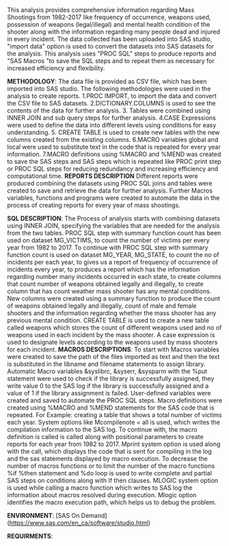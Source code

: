 This analysis provides comprehensive information regarding Mass Shootings from 1982-2017 like frequency of occurrence, weapons used, possession of weapons (legal/illegal) and mental health condition of the shooter along with the information regarding many people dead and injured in every incident. 
The data collected  has been uploaded into SAS studio, "import data" option is used to convert the datasets into SAS datasets for the analysis. This analysis uses "PROC SQL" steps to produce reports and "SAS Macros "to save the SQL steps and to repeat them as necessary for increased efficiency and flexibility.


**METHODOLOGY**:
The data file is provided as CSV file, which has been imported into SAS studio. The following methodologies were used in the analysis to create reports.
 1.PROC IMPORT, to import the data and convert the CSV file to SAS datasets.
 2.DICTIONARY.COLUMNS is used to see the contents of the data for further analysis.
 3. Tables were combined using INNER JOIN and sub query steps for further analysis.
 4.CASE Expressions were used to define the data into different levels using conditions for easy understanding.
 5. CREATE TABLE is used to create new tables with the new columns created from the existing columns.
 6.MACRO variables global and local were used to substitute text in the code that is repeated for every year information.
 7.MACRO definitions using %MACRO and %MEND was created to save the SAS steps and SAS steps which is repeated like PROC print step or PROC SQL steps for reducing   redundancy and increasing efficiency and computational time.
**REPORTS DESCRIPTION**
Different reports were produced combining the datasets using PROC SQL joins and tables were created to save and retrieve the data for further analysis. Further Macros variables, functions and programs were created to automate the data in the process of creating reports for every year of mass shootings. 

**SQL DESCRIPTION**:
 	The Process of analysis starts with combining datasets using INNER JOIN, specifying the variables that are needed for the analysis from the two tables. PROC SQL step with summary function count has been used on dataset MG_VICTIMS, to count the number of victims per every year from 1982 to 2017. To continue with PROC SQL step with summary function count is used on dataset MG_YEAR, MG_STATE, to count the no of incidents per each year, to gives us a report of frequency of occurrence of incidents every year, to produces a report which has the information regarding number many incidents occurred in each state, to create columns that count number of weapons obtained legally and illegally, to create column that has count weather mass shooter has any mental conditions.  
New columns were created using a summary function to produce the count of weapons obtained legally and illegally, count of male and female shooters and the information regarding whether the mass shooter has any previous mental condition. CREATE TABLE is used to create a new table called weapons which stores the count of different weapons used and no of weapons used in each incident by the mass shooter. A case expression is used to designate levels according to the weapons used by mass shooters for each incident.
**MACROS DESCRIPTIONS**:
To start with Macros variables were created to save the path of the files imported as text and then the text is substituted in the libname and filename statements to assign library.
Automatic Macro variables &syslibrc, &syserr, &sysparm with the %put statement were used to check if the library is successfully assigned, they write value 0 to the SAS log if the library is successfully assigned and a value of 1 if the library assignment is failed. User-defined variables were created and saved to automate the PROC SQL steps. Macro definitions were created using %MACRO and %MEND statements for the SAS code that is repeated. For Example: creating a table that shows a total number of victims each year. System options like Mcompilenote = all is used, which writes the compilation information to the SAS log. To continue with, the macro definition is called is called along with positional parameters to create reports for each year from 1982 to 2017. Mprint system option is used along with the call, which displays the code that is sent for compiling in the log and the sas statements displayed by macro execution.
To decrease the number of macros functions or to limit the number of the macro functions %if %then statement and %do loop is used to write complete and partial SAS steps on conditions along with If then clauses. MLOGIC system option is used while calling a macro function which writes to SAS log the information about macros resolved during execution. Mlogic option identifies the macro execution path, which helps us to debug the problem.

**ENVIRONMENT**:
[SAS On Demand] (https://www.sas.com/en_ca/software/studio.html)

**REQUIRMENTS**:
<SAS Studio>
<SAS on Demand>
<SAS Enterprise Guide>





